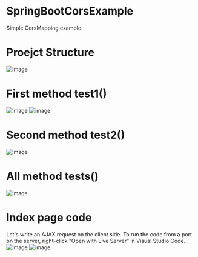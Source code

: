 # SpringBootCorsExample
 Simple CorsMapping example.

# Proejct Structure
![image](https://user-images.githubusercontent.com/41667882/143838653-548fc1b2-5387-4bb3-9c39-1ea357b9946c.png)

# First method test1()
![image](https://user-images.githubusercontent.com/41667882/143839272-2d086bda-51c5-448f-90c5-1b636bf62135.png)
![image](https://user-images.githubusercontent.com/41667882/143839367-046cbe22-cf99-449c-91c4-515f3acdf3e4.png)

# Second method test2()
![image](https://user-images.githubusercontent.com/41667882/143839478-b46dd560-d578-4cac-806e-a9f2d0838237.png)

# All method tests()
![image](https://user-images.githubusercontent.com/41667882/143839578-a3653742-f8c5-45f8-b071-36e98807d859.png)

# Index page code 
Let's write an AJAX request on the client side. To run the code from a port on the server,
right-click “Open with Live Server” in Visual Studio Code.
![image](https://user-images.githubusercontent.com/41667882/143839896-ac10599a-9da3-4663-826a-f550a95f4787.png)
![image](https://user-images.githubusercontent.com/41667882/143839955-d417dd4c-de71-4057-a79a-c75167ef376c.png)

